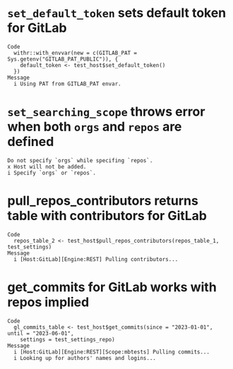 # `set_default_token` sets default token for GitLab

    Code
      withr::with_envvar(new = c(GITLAB_PAT = Sys.getenv("GITLAB_PAT_PUBLIC")), {
        default_token <- test_host$set_default_token()
      })
    Message
      i Using PAT from GITLAB_PAT envar.

# `set_searching_scope` throws error when both `orgs` and `repos` are defined

    Do not specify `orgs` while specifing `repos`.
    x Host will not be added.
    i Specify `orgs` or `repos`.

# pull_repos_contributors returns table with contributors for GitLab

    Code
      repos_table_2 <- test_host$pull_repos_contributors(repos_table_1, test_settings)
    Message
      i [Host:GitLab][Engine:REST] Pulling contributors...

# get_commits for GitLab works with repos implied

    Code
      gl_commits_table <- test_host$get_commits(since = "2023-01-01", until = "2023-06-01",
        settings = test_settings_repo)
    Message
      i [Host:GitLab][Engine:REST][Scope:mbtests] Pulling commits...
      i Looking up for authors' names and logins...

